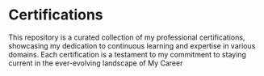 # Certifications
This repository is a curated collection of my professional certifications, showcasing my dedication to continuous learning and expertise in various domains. Each certification is a testament to my commitment to staying current in the ever-evolving landscape of My Career
